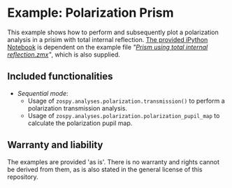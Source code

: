 # Example: Polarization Prism

This example shows how to perform and subsequently plot a polarization analysis in a prisim with total internal reflection. [The provided iPython Notebook](polarization_prism_example.ipynb) is dependent on the example file _"[Prism using total internal reflection.zmx](Prism%20using%20total%20internal%20reflection.zmx)"_, which is also supplied. 

## Included functionalities

* _Sequential mode_:
  - Usage of `zospy.analyses.polarization.transmission()` to perform a polarization transmission analysis.
  - Usage of `zospy.analyses.polarization.polarization_pupil_map` to calculate the polarization pupil map.

## Warranty and liability

The examples are provided 'as is'. There is no warranty and rights cannot be derived from them, as is also stated in the general license of this repository.

